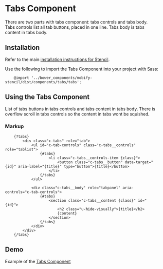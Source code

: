 # Tabs Component

There are two parts with tabs component: tabs controls and tabs body.
Tabs controls list all tab buttons, placed in one line. Tabs body is tabs
content in tabs body.


## Installation

Refer to the main [installation instructions for Stencil](https://github.com/mobify/stencil#installation).

Use the following to import the Tabs Component into your project with Sass:

```
    @import '../bower_components/mobify-stencil/dist/components/tabs/tabs';
```


## Using the Tabs Component

List of tabs buttons in tabs controls and tabs content in tabs body. There is overflow
scroll in tabs controls so the content in tabs wont be squished.


### Markup

```
    {?tabs}
        <div class="c-tabs" role="tab">
            <ul id="c-tab-controls" class="c-tabs__controls" role="tablist">
                {#tabs}
                    <li class="c-tabs__controls-item {class}">
                        <button class="c-tabs__button" data-target="{id}" aria-label="{title}" type="button">{title}</button>
                    </li>
                {/tabs}
            </ul>

            <div class="c-tabs__body" role="tabpanel" aria-controls="c-tab-controls">
                {#tabs}
                    <section class="c-tabs__content {class}" id="{id}">
                        <h2 class="u-hide-visually">{title}</h2>
                        {content}
                    </section>
                {/tabs}
            </div>
        </div>
    {/tabs}
```


## Demo

Example of the [Tabs Component](https://mobify.github.io/stencil/visual/components/tabs/index.html)
